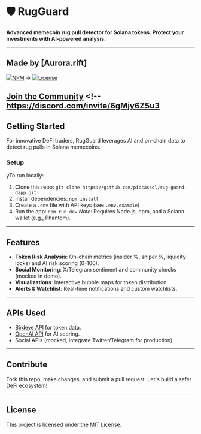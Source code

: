# 🛡️ RugGuard


**Advanced memecoin rug pull detector for Solana tokens. Protect your investments with AI-powered analysis.**

---

## Made by [Aurora.rift]  
[![NPM](https://img.shields.io/npm/v/rug-guard-dapp?color=blue)](https://www.npmjs.com/) ->
[![License](https://img.shields.io/badge/license-MIT-gray)](https://opensource.org/licenses/MIT)

[Join the Community](#) <!-- https://discord.com/invite/6gMjy6Z5u3
---

## Getting Started

For innovative DeFi traders, RugGuard leverages AI and on-chain data to detect rug pulls in Solana memecoins.

### Setup
yTo run locally:
1. Clone this repo: `git clone https://github.com/piccassol/rug-guard-dapp.git`
2. Install dependencies: `npm install`
3. Create a `.env` file with API keys (see `.env.example`)
4. Run the app: `npm run dev`
*Note*: Requires Node.js, npm, and a Solana wallet (e.g., Phantom).

---

## Features
- **Token Risk Analysis**: On-chain metrics (insider %, sniper %, liquidity locks) and AI risk scoring (0-100).
- **Social Monitoring**: X/Telegram sentiment and community checks (mocked in demo).
- **Visualizations**: Interactive bubble maps for token distribution.
- **Alerts & Watchlist**: Real-time notifications and custom watchlists.

---

## APIs Used
- [Birdeye API](https://birdeye.so/api) for token data.
- [OpenAI API](https://platform.openai.com/) for AI scoring.
- Social APIs (mocked, integrate Twitter/Telegram for production).

---

## Contribute
Fork this repo, make changes, and submit a pull request. Let's build a safer DeFi ecosystem!

---

## License
This project is licensed under the [MIT License](https://opensource.org/licenses/MIT).

